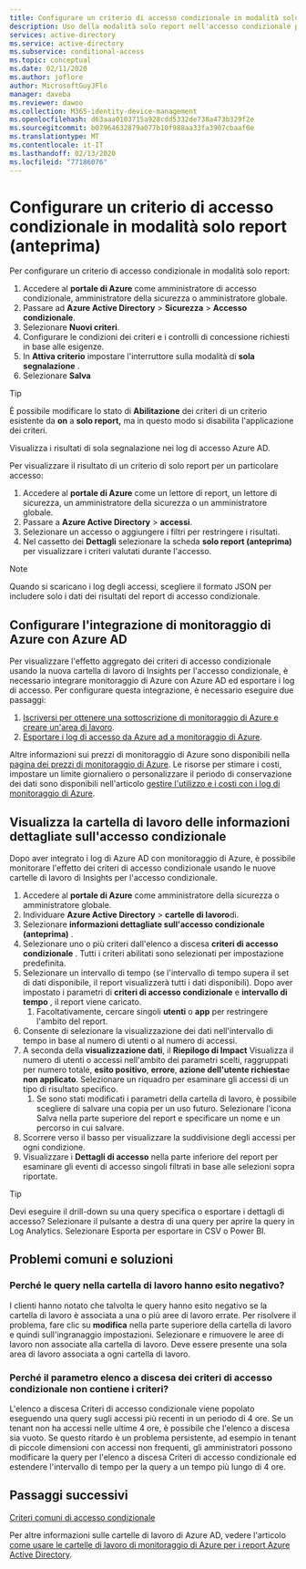 ```yaml
---
title: Configurare un criterio di accesso condizionale in modalità solo report-Azure Active Directory
description: Uso della modalità solo report nell'accesso condizionale per facilitare l'adozione
services: active-directory
ms.service: active-directory
ms.subservice: conditional-access
ms.topic: conceptual
ms.date: 02/11/2020
ms.author: joflore
author: MicrosoftGuyJFlo
manager: daveba
ms.reviewer: dawoo
ms.collection: M365-identity-device-management
ms.openlocfilehash: d63aaa0103715a928cdd5332de738a473b329f2e
ms.sourcegitcommit: b07964632879a077b10f988aa33fa3907cbaaf0e
ms.translationtype: MT
ms.contentlocale: it-IT
ms.lasthandoff: 02/13/2020
ms.locfileid: "77186076"
---
```

# <a name="configure-a-conditional-access-policy-in-report-only-mode-preview"></a>Configurare un criterio di accesso condizionale in modalità solo report (anteprima)

Per configurare un criterio di accesso condizionale in modalità solo report:

1. Accedere al **portale di Azure** come amministratore di accesso condizionale, amministratore della sicurezza o amministratore globale.
1. Passare ad **Azure Active Directory** > **Sicurezza** > **Accesso condizionale**.
1. Selezionare **Nuovi criteri**.
1. Configurare le condizioni dei criteri e i controlli di concessione richiesti in base alle esigenze.
1. In **Attiva criterio** impostare l'interruttore sulla modalità di **sola segnalazione** .
1. Selezionare **Salva**

> [!TIP]
> È possibile modificare lo stato di **Abilitazione** dei criteri di un criterio esistente da **on** a **solo report,** ma in questo modo si disabilita l'applicazione dei criteri. 

Visualizza i risultati di sola segnalazione nei log di accesso Azure AD.

Per visualizzare il risultato di un criterio di solo report per un particolare accesso:

1. Accedere al **portale di Azure** come un lettore di report, un lettore di sicurezza, un amministratore della sicurezza o un amministratore globale.
1. Passare a **Azure Active Directory** > **accessi**.
1. Selezionare un accesso o aggiungere i filtri per restringere i risultati.
1. Nel cassetto dei **Dettagli** selezionare la scheda **solo report (anteprima)** per visualizzare i criteri valutati durante l'accesso.

> [!NOTE]
> Quando si scaricano i log degli accessi, scegliere il formato JSON per includere solo i dati dei risultati del report di accesso condizionale.

## <a name="set-up-azure-monitor-integration-with-azure-ad"></a>Configurare l'integrazione di monitoraggio di Azure con Azure AD

Per visualizzare l'effetto aggregato dei criteri di accesso condizionale usando la nuova cartella di lavoro di Insights per l'accesso condizionale, è necessario integrare monitoraggio di Azure con Azure AD ed esportare i log di accesso. Per configurare questa integrazione, è necessario eseguire due passaggi: 

1. [Iscriversi per ottenere una sottoscrizione di monitoraggio di Azure e creare un'area di lavoro](https://docs.microsoft.com/azure/azure-monitor/learn/quick-create-workspace).
1. [Esportare i log di accesso da Azure ad a monitoraggio di Azure](https://docs.microsoft.com/azure/active-directory/reports-monitoring/howto-integrate-activity-logs-with-log-analytics).

Altre informazioni sui prezzi di monitoraggio di Azure sono disponibili nella [pagina dei prezzi di monitoraggio di Azure](https://azure.microsoft.com/pricing/details/monitor/). Le risorse per stimare i costi, impostare un limite giornaliero o personalizzare il periodo di conservazione dei dati sono disponibili nell'articolo [gestire l'utilizzo e i costi con i log di monitoraggio di Azure](../../azure-monitor/platform/manage-cost-storage.md#estimating-the-costs-to-manage-your-environment).

## <a name="view-conditional-access-insights-workbook"></a>Visualizza la cartella di lavoro delle informazioni dettagliate sull'accesso condizionale

Dopo aver integrato i log di Azure AD con monitoraggio di Azure, è possibile monitorare l'effetto dei criteri di accesso condizionale usando le nuove cartelle di lavoro di Insights per l'accesso condizionale.

1. Accedere al **portale di Azure** come amministratore della sicurezza o amministratore globale.
1. Individuare **Azure Active Directory** > **cartelle di lavoro**di.
1. Selezionare **informazioni dettagliate sull'accesso condizionale (anteprima)** .
1. Selezionare uno o più criteri dall'elenco a discesa **criteri di accesso condizionale** . Tutti i criteri abilitati sono selezionati per impostazione predefinita.
1. Selezionare un intervallo di tempo (se l'intervallo di tempo supera il set di dati disponibile, il report visualizzerà tutti i dati disponibili). Dopo aver impostato i parametri di **criteri di accesso condizionale** e **intervallo di tempo** , il report viene caricato.
   1. Facoltativamente, cercare singoli **utenti** o **app** per restringere l'ambito del report.
1. Consente di selezionare la visualizzazione dei dati nell'intervallo di tempo in base al numero di utenti o al numero di accessi.
1. A seconda della **visualizzazione dati**, il **Riepilogo di Impact** Visualizza il numero di utenti o accessi nell'ambito dei parametri scelti, raggruppati per numero totale, **esito positivo**, **errore**, **azione dell'utente richiesta**e **non applicato**. Selezionare un riquadro per esaminare gli accessi di un tipo di risultato specifico. 
   1. Se sono stati modificati i parametri della cartella di lavoro, è possibile scegliere di salvare una copia per un uso futuro. Selezionare l'icona Salva nella parte superiore del report e specificare un nome e un percorso in cui salvare.
1. Scorrere verso il basso per visualizzare la suddivisione degli accessi per ogni condizione.
1. Visualizzare i **Dettagli di accesso** nella parte inferiore del report per esaminare gli eventi di accesso singoli filtrati in base alle selezioni sopra riportate.

> [!TIP] 
> Devi eseguire il drill-down su una query specifica o esportare i dettagli di accesso? Selezionare il pulsante a destra di una query per aprire la query in Log Analytics. Selezionare Esporta per esportare in CSV o Power BI.

## <a name="common-problems-and-solutions"></a>Problemi comuni e soluzioni

### <a name="why-are-the-queries-in-the-workbook-failing"></a>Perché le query nella cartella di lavoro hanno esito negativo?

I clienti hanno notato che talvolta le query hanno esito negativo se la cartella di lavoro è associata a una o più aree di lavoro errate. Per risolvere il problema, fare clic su **modifica** nella parte superiore della cartella di lavoro e quindi sull'ingranaggio impostazioni. Selezionare e rimuovere le aree di lavoro non associate alla cartella di lavoro. Deve essere presente una sola area di lavoro associata a ogni cartella di lavoro.

### <a name="why-doesnt-the-conditional-access-policies-dropdown-parameter-contain-my-policies"></a>Perché il parametro elenco a discesa dei criteri di accesso condizionale non contiene i criteri?

L'elenco a discesa Criteri di accesso condizionale viene popolato eseguendo una query sugli accessi più recenti in un periodo di 4 ore. Se un tenant non ha accessi nelle ultime 4 ore, è possibile che l'elenco a discesa sia vuoto. Se questo ritardo è un problema persistente, ad esempio in tenant di piccole dimensioni con accessi non frequenti, gli amministratori possono modificare la query per l'elenco a discesa Criteri di accesso condizionale ed estendere l'intervallo di tempo per la query a un tempo più lungo di 4 ore.

## <a name="next-steps"></a>Passaggi successivi

[Criteri comuni di accesso condizionale](concept-conditional-access-policy-common.md)

Per altre informazioni sulle cartelle di lavoro di Azure AD, vedere l'articolo [come usare le cartelle di lavoro di monitoraggio di Azure per i report Azure Active Directory](../reports-monitoring/howto-use-azure-monitor-workbooks.md).
